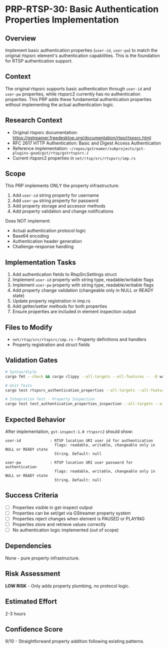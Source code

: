 # PRP-RTSP-30: Basic Authentication Properties Implementation

## Overview
Implement basic authentication properties (`user-id`, `user-pw`) to match the original rtspsrc element's authentication capabilities. This is the foundation for RTSP authentication support.

## Context
The original rtspsrc supports basic authentication through `user-id` and `user-pw` properties, while rtspsrc2 currently has no authentication properties. This PRP adds these fundamental authentication properties without implementing the actual authentication logic.

## Research Context
- Original rtspsrc documentation: https://gstreamer.freedesktop.org/documentation/rtsp/rtspsrc.html
- RFC 2617 HTTP Authentication: Basic and Digest Access Authentication
- Reference implementation: `~/repos/gstreamer/subprojects/gst-plugins-good/gst/rtsp/gstrtspsrc.c`
- Current rtspsrc2 properties in `net/rtsp/src/rtspsrc/imp.rs`

## Scope
This PRP implements ONLY the property infrastructure:
1. Add `user-id` string property for username
2. Add `user-pw` string property for password  
3. Add property storage and accessor methods
4. Add property validation and change notifications

Does NOT implement:
- Actual authentication protocol logic
- Base64 encoding
- Authentication header generation
- Challenge-response handling

## Implementation Tasks
1. Add authentication fields to RtspSrcSettings struct
2. Implement `user-id` property with string type, readable/writable flags
3. Implement `user-pw` property with string type, readable/writable flags
4. Add property change validation (changeable only in NULL or READY state)
5. Update property registration in imp.rs
6. Add getter/setter methods for both properties
7. Ensure properties are included in element inspection output

## Files to Modify
- `net/rtsp/src/rtspsrc/imp.rs` - Property definitions and handlers
- Property registration and struct fields

## Validation Gates
```bash
# Syntax/Style  
cargo fmt --check && cargo clippy --all-targets --all-features -- -D warnings

# Unit Tests
cargo test rtspsrc_authentication_properties --all-targets --all-features -- --nocapture

# Integration Test - Property Inspection
cargo test test_authentication_properties_inspection --all-targets --all-features -- --nocapture
```

## Expected Behavior
After implementation, `gst-inspect-1.0 rtspsrc2` should show:
```
user-id             : RTSP location URI user id for authentication
                      flags: readable, writable, changeable only in NULL or READY state
                      String. Default: null

user-pw             : RTSP location URI user password for authentication  
                      flags: readable, writable, changeable only in NULL or READY state
                      String. Default: null
```

## Success Criteria
- [ ] Properties visible in gst-inspect output
- [ ] Properties can be set/get via GStreamer property system
- [ ] Properties reject changes when element is PAUSED or PLAYING
- [ ] Properties store and retrieve values correctly
- [ ] No authentication logic implemented (out of scope)

## Dependencies
None - pure property infrastructure.

## Risk Assessment
**LOW RISK** - Only adds property plumbing, no protocol logic.

## Estimated Effort
2-3 hours

## Confidence Score
9/10 - Straightforward property addition following existing patterns.